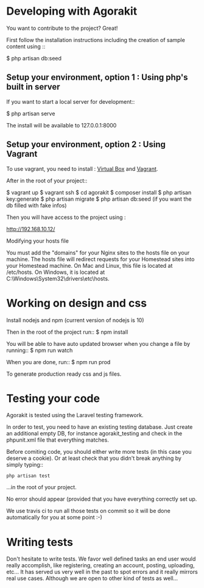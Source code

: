 # Developing with Agorakit


You want to contribute to the project? Great!

First follow the installation instructions including the creation of sample content using ::

  $ php artisan db:seed




## Setup your environment, option 1 : Using php's built in server



If you want to start a local server for development::

  $ php artisan serve

The install will be available to 127.0.0.1:8000



## Setup your environment, option 2 : Using Vagrant


To use vagrant, you need to install : [Virtual Box](https://www.virtualbox.org/wiki/Downloads) and [Vagrant](https://www.virtualbox.org/wiki/Downloads).

After in the root of your project::

  $ vagrant up
  $ vagrant ssh
  $ cd agorakit
  $ composer install
  $ php artisan key:generate
  $ php artisan migrate
  $ php artisan db:seed (if you want the db filled with fake infos)


Then you will have access to the project using :

http://192.168.10.12/

Modifying your hosts file

You must add the "domains" for your Nginx sites to the hosts file on your machine. The hosts file will redirect requests for your Homestead sites into your Homestead machine. On Mac and Linux, this file is located at /etc/hosts. On Windows, it is located at C:\Windows\System32\drivers\etc\hosts.


# Working on design and css


Install nodejs and npm (current version of nodejs is 10)

Then in the root of the project run::
  $ npm install

You will be able to have auto updated browser when you change a file by running::
  $ npm run watch


When you are done, run::
  $ npm run prod

To generate production ready css and js files.


# Testing your code

Agorakit is tested using the Laravel testing framework.

In order to test, you need to have an existing testing database. Just create an additional empty DB, for instance agorakit_testing and check in the phpunit.xml file that everything matches.

Before comiting code, you should either write more tests (in this case you deserve a cookie). Or at least check that you didn't break anything by simply typing::

    php artisan test

...in the root of your project.

No error should appear (provided that you have everything correctly set up.

We use travis ci to run all those tests on commit so it will be done automatically for you at some point :-)

# Writing tests

Don't hesitate to write tests. We favor well defined tasks an end user would really accomplish, like registering, creating an account, posting, uploading, etc... It has served us very well in the past to spot errors and it really mirrors real use cases. Although we are open to other kind of tests as well...
